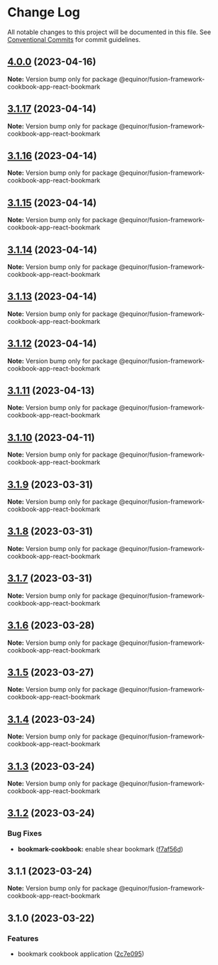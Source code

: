# Change Log

All notable changes to this project will be documented in this file.
See [Conventional Commits](https://conventionalcommits.org) for commit guidelines.

## [4.0.0](https://github.com/equinor/fusion-framework/compare/@equinor/fusion-framework-cookbook-app-react-bookmark@3.1.17...@equinor/fusion-framework-cookbook-app-react-bookmark@4.0.0) (2023-04-16)

**Note:** Version bump only for package @equinor/fusion-framework-cookbook-app-react-bookmark

## [3.1.17](https://github.com/equinor/fusion-framework/compare/@equinor/fusion-framework-cookbook-app-react-bookmark@3.1.16...@equinor/fusion-framework-cookbook-app-react-bookmark@3.1.17) (2023-04-14)

**Note:** Version bump only for package @equinor/fusion-framework-cookbook-app-react-bookmark

## [3.1.16](https://github.com/equinor/fusion-framework/compare/@equinor/fusion-framework-cookbook-app-react-bookmark@3.1.13...@equinor/fusion-framework-cookbook-app-react-bookmark@3.1.16) (2023-04-14)

**Note:** Version bump only for package @equinor/fusion-framework-cookbook-app-react-bookmark

## [3.1.15](https://github.com/equinor/fusion-framework/compare/@equinor/fusion-framework-cookbook-app-react-bookmark@3.1.13...@equinor/fusion-framework-cookbook-app-react-bookmark@3.1.15) (2023-04-14)

**Note:** Version bump only for package @equinor/fusion-framework-cookbook-app-react-bookmark

## [3.1.14](https://github.com/equinor/fusion-framework/compare/@equinor/fusion-framework-cookbook-app-react-bookmark@3.1.13...@equinor/fusion-framework-cookbook-app-react-bookmark@3.1.14) (2023-04-14)

**Note:** Version bump only for package @equinor/fusion-framework-cookbook-app-react-bookmark

## [3.1.13](https://github.com/equinor/fusion-framework/compare/@equinor/fusion-framework-cookbook-app-react-bookmark@3.1.12...@equinor/fusion-framework-cookbook-app-react-bookmark@3.1.13) (2023-04-14)

**Note:** Version bump only for package @equinor/fusion-framework-cookbook-app-react-bookmark

## [3.1.12](https://github.com/equinor/fusion-framework/compare/@equinor/fusion-framework-cookbook-app-react-bookmark@3.1.11...@equinor/fusion-framework-cookbook-app-react-bookmark@3.1.12) (2023-04-14)

**Note:** Version bump only for package @equinor/fusion-framework-cookbook-app-react-bookmark

## [3.1.11](https://github.com/equinor/fusion-framework/compare/@equinor/fusion-framework-cookbook-app-react-bookmark@3.1.10...@equinor/fusion-framework-cookbook-app-react-bookmark@3.1.11) (2023-04-13)

**Note:** Version bump only for package @equinor/fusion-framework-cookbook-app-react-bookmark

## [3.1.10](https://github.com/equinor/fusion-framework/compare/@equinor/fusion-framework-cookbook-app-react-bookmark@3.1.9...@equinor/fusion-framework-cookbook-app-react-bookmark@3.1.10) (2023-04-11)

**Note:** Version bump only for package @equinor/fusion-framework-cookbook-app-react-bookmark

## [3.1.9](https://github.com/equinor/fusion-framework/compare/@equinor/fusion-framework-cookbook-app-react-bookmark@3.1.8...@equinor/fusion-framework-cookbook-app-react-bookmark@3.1.9) (2023-03-31)

**Note:** Version bump only for package @equinor/fusion-framework-cookbook-app-react-bookmark

## [3.1.8](https://github.com/equinor/fusion-framework/compare/@equinor/fusion-framework-cookbook-app-react-bookmark@3.1.6...@equinor/fusion-framework-cookbook-app-react-bookmark@3.1.8) (2023-03-31)

**Note:** Version bump only for package @equinor/fusion-framework-cookbook-app-react-bookmark

## [3.1.7](https://github.com/equinor/fusion-framework/compare/@equinor/fusion-framework-cookbook-app-react-bookmark@3.1.6...@equinor/fusion-framework-cookbook-app-react-bookmark@3.1.7) (2023-03-31)

**Note:** Version bump only for package @equinor/fusion-framework-cookbook-app-react-bookmark

## [3.1.6](https://github.com/equinor/fusion-framework/compare/@equinor/fusion-framework-cookbook-app-react-bookmark@3.1.5...@equinor/fusion-framework-cookbook-app-react-bookmark@3.1.6) (2023-03-28)

**Note:** Version bump only for package @equinor/fusion-framework-cookbook-app-react-bookmark

## [3.1.5](https://github.com/equinor/fusion-framework/compare/@equinor/fusion-framework-cookbook-app-react-bookmark@3.1.4...@equinor/fusion-framework-cookbook-app-react-bookmark@3.1.5) (2023-03-27)

**Note:** Version bump only for package @equinor/fusion-framework-cookbook-app-react-bookmark

## [3.1.4](https://github.com/equinor/fusion-framework/compare/@equinor/fusion-framework-cookbook-app-react-bookmark@3.1.3...@equinor/fusion-framework-cookbook-app-react-bookmark@3.1.4) (2023-03-24)

**Note:** Version bump only for package @equinor/fusion-framework-cookbook-app-react-bookmark

## [3.1.3](https://github.com/equinor/fusion-framework/compare/@equinor/fusion-framework-cookbook-app-react-bookmark@3.1.2...@equinor/fusion-framework-cookbook-app-react-bookmark@3.1.3) (2023-03-24)

**Note:** Version bump only for package @equinor/fusion-framework-cookbook-app-react-bookmark

## [3.1.2](https://github.com/equinor/fusion-framework/compare/@equinor/fusion-framework-cookbook-app-react-bookmark@3.1.1...@equinor/fusion-framework-cookbook-app-react-bookmark@3.1.2) (2023-03-24)

### Bug Fixes

-   **bookmark-cookbook:** enable shear bookmark ([f7af56d](https://github.com/equinor/fusion-framework/commit/f7af56d3f7b99a7a3c13073e0bb89fe46f9dd148))

## 3.1.1 (2023-03-24)

**Note:** Version bump only for package @equinor/fusion-framework-cookbook-app-react-bookmark

## 3.1.0 (2023-03-22)

### Features

-   bookmark cookbook application ([2c7e095](https://github.com/equinor/fusion-framework/commit/2c7e09595ab6b152ebb897d09da6cb1bb17fccef))
